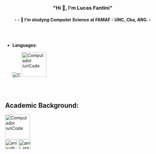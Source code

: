 
<!---
Lucasfantini/Lucasfantini is a ✨ special ✨ repository because its `README.md` (this file) appears on your GitHub profile.
You can click the Preview link to take a look at your changes.
--->

<h3 align="center">"Hi 👋, I'm Lucas Fantini"</h3>
<h4 align="center">- - 🌱 I’m studyng Computer Science at FAMAF - UNC, Cba, ARG. -</h4>

<br>



<br>

- **Languages**:
    
    ![C](https://img.shields.io/badge/C%20-%232370ED.svg?style=for-the-badge&logo=c&logoColor=white)
   <img src="https://github.com/Lucasfantini/Lucasfantini/assets/163041474/5c5c2798-5330-4264-a605-d9e5a158be25" min-width="80px" max-width="30px" width="80px"  alt="Computador iuriCode">




<br>   




<br>

## Academic Background:


<img src="https://github.com/Lucasfantini/Lucasfantini/assets/163041474/9510634e-f088-4bf0-84f4-41a9b3be1f4a" min-width="80px" max-width="80px" width="80px" align="left" alt="Computador iuriCode">





<br>
<br>
<br>
<br>

<a href="https://www.linkedin.com/in/lucas-fantini-ba3904222/" target="blank"><img align="center" src="https://raw.githubusercontent.com/rahuldkjain/github-profile-readme-generator/master/src/images/icons/Social/linked-in-alt.svg" alt="anirudh-rai-072732220" height="30" width="40" /></a>
<a href="https://www.instagram.com/lucass.fantini?igsh=emdwbWV0bTJoY2Mw"><img align="center" src="https://raw.githubusercontent.com/rahuldkjain/github-profile-readme-generator/master/src/images/icons/Social/instagram.svg" alt="anii_akhil" height="30" width="40" /></a>

